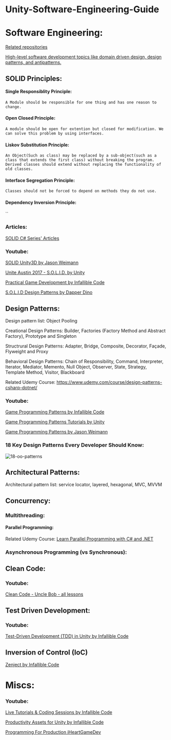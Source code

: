 # Unity-Software-Engineering-Guide

# Software Engineering:
[Related repositories](https://github.com/stars/MfaXyz/lists/design-architectural-patterns)

[High-level software development topics like domain driven design, design patterns, and antipatterns.](https://deviq.com/)

## SOLID Principles:

#### Single Responsiblity Principle:
`A Module should be responsible for one thing and has one reason to change.`
#### Open Closed Principle: 
`A module should be open for extention but closed for modification. We can solve this problem by using interfaces.`
#### Liskov Substitution Principle: 
`An Object(Such as class) may be replaced by a sub-object(such as a class that extends the first class) without breaking the program.
Derived classes should extend without replacing the functionality of old classes.`
#### Interface Segregation Principle: 
`Classes should not be forced to depend on methods they do not use.`

#### Dependency Inversion Principle:
``

### Articles:
[SOLID C# Series' Articles](https://dev.to/bytehide/series/22559)

### Youtube:

[SOLID Unity3D by Jason Weimann](https://www.youtube.com/playlist?list=PLB5_EOMkLx_WjcjrsGUXq9wpTib3NCuqg)

[Unite Austin 2017 - S.O.L.I.D. by Unity](https://youtu.be/eIf3-aDTOOA?si=ChavzshqEoKFUUML)

[Practical Game Development by Infallible Code](https://www.youtube.com/playlist?list=PLKERDLXpXl_jmiWBfkcM4mSCa9MvdGpf9)

[S.O.L.I.D Design Patterns by Dapper Dino](https://youtube.com/playlist?list=PLS6sInD7ThM21gSGGFC1mQBL9nqlmUQOo&si=_TASVT7cDi_mqJZd)

## Design Patterns:
Design pattern list: Object Pooling

Creational Design Patterns: Builder, Factories (Factory Method and Abstract Factory), Prototype and Singleton

Structrural Design Patterns: Adapter, Bridge, Composite, Decorator, Façade, Flyweight and Proxy

Behavioral Design Patterns: Chain of Responsibility, Command, Interpreter, Iterator, Mediator, Memento, Null Object, Observer, State, Strategy, Template Method, Visitor, Blackboard

Related Udemy Course: https://www.udemy.com/course/design-patterns-csharp-dotnet/

### Youtube:
[Game Programming Patterns by Infallible Code](https://www.youtube.com/playlist?list=PLKERDLXpXl_hN_3tPJdLgjWJ12VH6igy1)

[Game Programming Patterns Tutorials by Unity](https://www.youtube.com/playlist?list=PLX2vGYjWbI0TmDVbWNA56NbKKUgyUAQ9i)

[Game Programming Patterns by Jason Weimann](https://www.youtube.com/playlist?list=PLB5_EOMkLx_VOmnIytx37lFMiajPHppmj)

### 18 Key Design Patterns Every Developer Should Know:
![18-oo-patterns](https://github.com/MfaXyz/Unity-Booster/assets/76481805/2d97ad67-1ce8-4ef8-aabd-cc0a403b861a)


## Architectural Patterns:
Architectural pattern list: service locator, layered, hexagonal, MVC, MVVM

## Concurrency:

### Multithreading:
#### Parallel Programming:
Related Udemy Course: [Learn Parallel Programming with C# and .NET](https://www.udemy.com/course/parallel-dotnet/)

### Asynchronous Programming (vs Synchronous):

## Clean Code:

### Youtube:
[Clean Code - Uncle Bob - all lessons](https://youtube.com/playlist?list=PLmmYSbUCWJ4x1GO839azG_BBw8rkh-zOj&si=ZpFGKBTFG1guYTVH)

## Test Driven Development:
### Youtube:
[Test-Driven Development (TDD) in Unity by Infallible Code](https://www.youtube.com/playlist?list=PLKERDLXpXl_jJQiQOHDLimnulasAK3T5b)

## Inversion of Control (IoC)
[Zenject by Infallible Code](https://youtube.com/playlist?list=PLKERDLXpXl_jNJPY2czQcfPXW4BJaGZc_&si=Ar8vTmZIvcr-wfTC)

# Miscs:

### Youtube:
[Live Tutorials & Coding Sessions by Infallible Code](https://www.youtube.com/playlist?list=PLKERDLXpXl_jyhY9wh8deByUuwz2W6y-P)

[Productivity Assets for Unity by Infallible Code](https://youtube.com/playlist?list=PLKERDLXpXl_i5fEUdMo4bvn5-Nqh9aAcX&si=cY94QdKAxkSJ4Pqr)

[Programming For Production iHeartGameDev](https://www.youtube.com/playlist?list=PLwyUzJb_FNeTR1Q7edAQuWkTKo_Ncq9ck)
